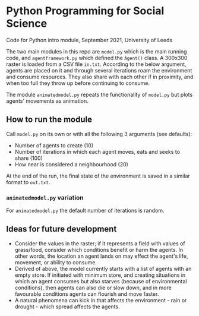 # Python Programming for Social Science
Code for Python intro module, September 2021, University of Leeds

The two main modules in this repo are `model.py` which is the main running code, and `agentframework.py` which defined the `Agent()` class.
A 300x300 raster is loaded from a CSV file `in.txt`. According to the below argument, agents are placed on it and through several iterations roam the environment and consume resources. They also share with each other if in proximity, and when too full they throw up before continuing to consume.

The module `animatedmodel.py` repeats the functionality of `model.py` but plots agents' movements as animation.

## How to run the module
Call `model.py` on its own or with all the following 3 arguments (see defaults):
- Number of agents to create (10)
- Number of iterations in which each agent moves, eats and seeks to share (100)
- How near is considered a neighbourhood (20)

At the end of the run, the final state of the environment is saved in a similar format to `out.txt`.

### `animatedmodel.py` variation
For `animatedmodel.py` the default number of iterations is random.

## Ideas for future development
- Consider the values in the raster; if it represents a field with values of grass/food, consider which conditions benefit or harm the agents. In other words, the location an agent lands on may effect the agent's life, movement, or ability to consume.
- Derived of above, the model currently starts with a list of agents with an empty store. If initiated with minimum store, and creating situations in which an agent consumes but also starves (because of environmental conditions), then agents can also die or slow down, and in more favourable conditions agents can flourish and move faster.
- A natural phenomena can kick in that affects the environment - rain or drought - which spread affects the agents.
